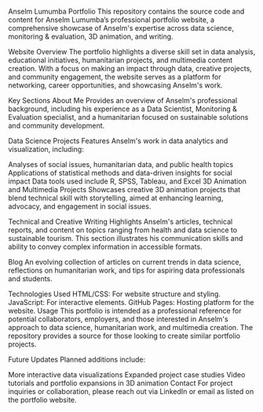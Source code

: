 Anselm Lumumba Portfolio
This repository contains the source code and content for Anselm Lumumba’s professional portfolio website, a comprehensive showcase of Anselm's expertise across data science, monitoring & evaluation, 3D animation, and writing.

Website Overview
The portfolio highlights a diverse skill set in data analysis, educational initiatives, humanitarian projects, and multimedia content creation. With a focus on making an impact through data, creative projects, and community engagement, the website serves as a platform for networking, career opportunities, and showcasing Anselm's work.

Key Sections
About Me
Provides an overview of Anselm's professional background, including his experience as a Data Scientist, Monitoring & Evaluation specialist, and a humanitarian focused on sustainable solutions and community development.

Data Science Projects
Features Anselm's work in data analytics and visualization, including:

Analyses of social issues, humanitarian data, and public health topics
Applications of statistical methods and data-driven insights for social impact
Data tools used include R, SPSS, Tableau, and Excel
3D Animation and Multimedia Projects
Showcases creative 3D animation projects that blend technical skill with storytelling, aimed at enhancing learning, advocacy, and engagement in social issues.

Technical and Creative Writing
Highlights Anselm's articles, technical reports, and content on topics ranging from health and data science to sustainable tourism. This section illustrates his communication skills and ability to convey complex information in accessible formats.

Blog
An evolving collection of articles on current trends in data science, reflections on humanitarian work, and tips for aspiring data professionals and students.

Technologies Used
HTML/CSS: For website structure and styling.
JavaScript: For interactive elements.
GitHub Pages: Hosting platform for the website.
Usage
This portfolio is intended as a professional reference for potential collaborators, employers, and those interested in Anselm's approach to data science, humanitarian work, and multimedia creation. The repository provides a source for those looking to create similar portfolio projects.

Future Updates
Planned additions include:

More interactive data visualizations
Expanded project case studies
Video tutorials and portfolio expansions in 3D animation
Contact
For project inquiries or collaboration, please reach out via LinkedIn or email as listed on the portfolio website.
